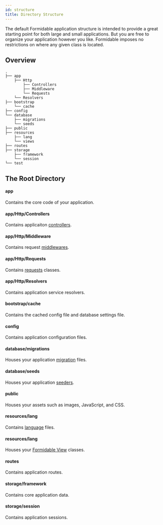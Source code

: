 ```yaml
---
id: structure
title: Directory Structure
---
```


The default Formidable application structure is intended to provide a great starting point for both large and small applications. But you are free to organize your application however you like. Formidable imposes no restrictions on where any given class is located.

## Overview

```text
.
├── app
    ├── Http
        ├── Controllers
        ├── Middleware
        └── Requests
    └── Resolvers
├── bootstrap
    └── cache
├── config
└── database
    ├── migrations
    └── seeds
├── public
├── resources
    ├── lang
    └── views
├── routes
├── storage
	├── framework
	└── session
└── test

```

## The Root Directory

#### app

Contains the core code of your application.

#### app/Http/Controllers

Contains applicaiton [controllers](/docs/controllers).

#### app/Http/Middleware

Contains request [middlewares](/docs/middleware).

#### app/Http/Requests

Contains [requests](/docs/requests) classes.

#### app/Http/Resolvers

Contains application service resolvers.

#### bootstrap/cache

Contains the cached config file and database settings file.

#### config

Contains application configuration files.

#### database/migrations

Houses your application [migration](/docs/database-migrations) files.

#### database/seeds

Houses your application [seeders](/docs/database-seeding).

#### public

Houses your assets such as images, JavaScript, and CSS.

#### resources/lang

Contains [language](/docs/localization) files.

#### resources/lang

Houses your [Formidable View](/docs/views) classes.

#### routes

Contains application routes.

#### storage/framework

Contains core application data.

#### storage/session

Contains application sessions.
